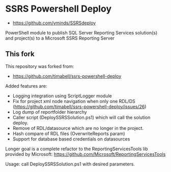 # SSRS Powershell Deploy

* https://github.com/vminds/SSRSdeploy

PowerShell module to publish SQL Server Reporting Services solution(s) and project(s)
to a Microsoft SSRS Reporting Server

## This fork

This repository was forked from:

* https://github.com/timabell/ssrs-powershell-deploy


Added features are: 
* Logging integration using ScriptLogger module
* Fix for project xml node navigation when only one RDL/DS (https://github.com/timabell/ssrs-powershell-deploy/issues/26)
* Log dump of reportfolder hierarchy  
* Caller script (DeploySSRSSolution.ps1) which will call the solution deploy.
* Remove of RDL/datasource which are no longer in the project.
* Hash compare of RDL files (OverwriteReports  param)
* Support for database based credentials on datasources

Longer goal is a complete refactor to the ReportingServicesTools lib provided by Microsoft:
https://github.com/Microsoft/ReportingServicesTools

Usage: call DeploySSRSSolution.ps1 with desired parameters.

